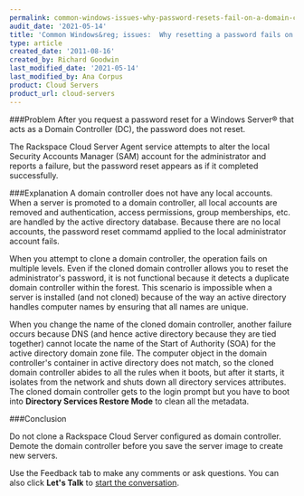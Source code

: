 ```yaml
---
permalink: common-windows-issues-why-password-resets-fail-on-a-domain-controller
audit_date: '2021-05-14'
title: 'Common Windows&reg; issues:  Why resetting a password fails on a domain controller'
type: article
created_date: '2011-08-16'
created_by: Richard Goodwin
last_modified_date: '2021-05-14'
last_modified_by: Ana Corpus
product: Cloud Servers
product_url: cloud-servers
---
```


###Problem
After you request a password reset for a Windows Server&reg; that acts as a Domain Controller (DC), the password does not reset.

The Rackspace Cloud Server Agent service attempts to alter the local Security Accounts Manager (SAM) account for the administrator and reports a failure, but the password reset appears as if it completed successfully.

###Explanation
A domain controller does not have any local accounts. When a server is promoted to a domain controller, all local accounts are removed and authentication, access permissions, group memberships, etc. are handled by the active directory database. Because there are no local accounts, the password reset commamd applied to the local administrator account fails.

When you attempt to clone a domain controller, the operation fails on multiple levels. Even if the cloned domain controller allows you to reset the administrator's password, it is not functional because it detects a duplicate domain controller within the forest. This scenario is impossible when a server is installed (and not cloned) because of the way an active directory handles computer names by ensuring that all names are unique.

When you change the name of the cloned domain controller, another failure occurs because DNS (and hence active directory because they are tied together) cannot locate the name of the Start of Authority (SOA) for the active directory domain zone file. The computer object in the domain controller's container in active directory does not match, so the cloned domain controller abides to all the rules when it boots, but after it starts, it isolates from the network and shuts down all directory services attributes. The cloned domain controller gets to the login prompt but you have to boot into **Directory Services Restore Mode** to clean all the metadata.

###Conclusion

Do not clone a Rackspace Cloud Server configured as domain controller. Demote the domain controller before you save the server image to create new servers.

Use the Feedback tab to make any comments or ask questions. You can also click
**Let's Talk** to [start the conversation](https://www.rackspace.com/).
